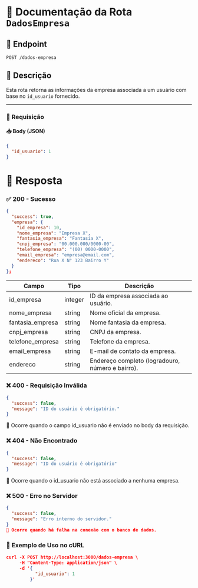 # 📌 Documentação da Rota `DadosEmpresa`

## 📍 Endpoint  
`POST /dados-empresa`

## 📄 Descrição  
Esta rota retorna as informações da empresa associada a um usuário com base no `id_usuario` fornecido.

---

### 🔹 **Requisição**  

#### **📥 Body (JSON)**  
```json
{
  "id_usuario": 1
}
```
# 🔸 Resposta

### ✅ 200 - Sucesso
```json
{
  "success": true,
  "empresa": {
    "id_empresa": 10,
    "nome_empresa": "Empresa X",
    "fantasia_empresa": "Fantasia X",
    "cnpj_empresa": "00.000.000/0000-00",
    "telefone_empresa": "(00) 0000-0000",
    "email_empresa": "empresa@email.com",
    "endereco": "Rua X N° 123 Bairro Y"
  }
};
 ```
| Campo             | Tipo     | Descrição                                      |
|-------------------|----------|------------------------------------------------|
| id_empresa        | integer  | ID da empresa associada ao usuário.            |
| nome_empresa      | string   | Nome oficial da empresa.                       |
| fantasia_empresa  | string   | Nome fantasia da empresa.                      |
| cnpj_empresa      | string   | CNPJ da empresa.                               |
| telefone_empresa  | string   | Telefone da empresa.                           |
| email_empresa     | string   | E-mail de contato da empresa.                  |
| endereco          | string   | Endereço completo (logradouro, número e bairro).|
### ❌ 400 - Requisição Inválida
```json
{
  "success": false,
  "message": "ID do usuário é obrigatório."
}
```
🛑 Ocorre quando o campo id_usuario não é enviado no body da requisição.

### ❌ 404 - Não Encontrado
```json
{
  "success": false,
  "message": "ID do usuário é obrigatório"
}
```
🛑 Ocorre quando o id_usuario não está associado a nenhuma empresa.

### ❌ 500 - Erro no Servidor
```json
{
  "success": false,
  "message": "Erro interno do servidor."
}
🛑 Ocorre quando há falha na conexão com o banco de dados.
```
### 🚀 Exemplo de Uso no cURL
```json
curl -X POST http://localhost:3000/dados-empresa \
     -H "Content-Type: application/json" \
     -d '{
           "id_usuario": 1
         }'
```